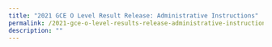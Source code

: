```yaml
---
title: "2021 GCE O Level Result Release: Administrative Instructions"
permalink: /2021-gce-o-level-results-release-administrative-instructions
description: ""
---
```

